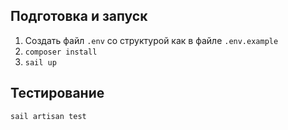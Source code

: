 ## Подготовка и запуск
1. Создать файл `.env` со структурой как в файле `.env.example`
2. `composer install`
3. `sail up`

## Тестирование
`sail artisan test`

